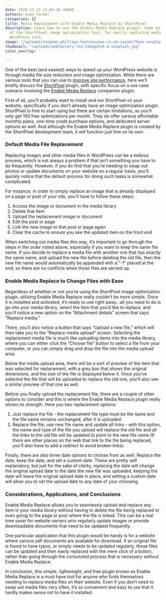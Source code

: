 ```yaml
---
date: 2020-11-23 22:04:18 +0000
authorz: evan-farmer
categories: []
title: Media Replacement with Enable Media Replace by ShortPixel
description: Learn how to use the Enable Media Replace plugin, made by the developers
  of the ShortPixel image optimization tool, for easily replacing media files on your
  WordPress site.
image: "/uploads/stephen-phillips-hostreviews-co-uk-sspzml7fpwc-unsplash.jpg"
thumbnail: "/uploads/webfactory-ltd-116wgzhvk-w-unsplash.jpg"
color_overlay: ''

---
```

One of the best (and easiest) ways to speed up your WordPress website is through media file size reduction and image optimization. While there are various tools that you can use to [improve site performance](https://app.wpcontractors.com/content/how-improve-your-wordpress-site-performance), here we’ll briefly discuss the [ShortPixel](https://wordpress.org/plugins/shortpixel-image-optimiser/) plugin, with specific focus on a use case scenario involving the [Enable Media Replace](https://wordpress.org/plugins/enable-media-replace/) companion plugin.

First of all, you’ll probably want to install and run ShortPixel on your website, specifically if you don’t already have an image optimization plugin. ShortPixel is free to start using but there are certain limitations, as you’ll only get 100 free optimizations per month. They do offer various affordable monthly plans, one-time credit purchase options, and dedicated server options as well. And although the Enable Media Replace plugin is created by the ShortPixel development team, it will function just fine on its own.

### Default Media File Replacement

Replacing images and other media files in WordPress can be a tedious process, which is not always a problem if that isn’t something you have to do frequently. However, if you do find that you’re needing to swap out photos or update documents on your website on a regular basis, you’ll quickly notice that the default process for doing such tasks is somewhat complicated.

For instance, in order to simply replace an image that is already displayed on a page or post of your site, you’ll have to follow these steps:

1. Access the image or document in the media library
2. Delete that item
3. Upload the replacement image or document
4. Edit the post or page
5. Link the new image to that post or page again
6. Clear the cache to ensure you see the updated item on the front end

When switching out media files this way, it’s important to go through the steps in the order noted above, especially if you want to keep the same file name. If you decide to replace a media file with another one that has exactly the same name, and upload the new file before deleting the old file, then the new file name would automatically be appended with a “-1” placed at the end, so there are no conflicts when those files are served up.

### Enable Media Replace to Change Files with Ease

Regardless of whether or not you’re using the ShortPixel image optimization plugin, utilizing Enable Media Replace really couldn’t be more simple. Once it is installed and activated, it’s ready to use right away...all you need to do is go into your media library, select the item that you’d like to replace, and you’ll notice a new option on the “Attachment details” screen that says “Replace media.”

There, you’ll also notice a button that says “Upload a new file,” which will then take you to the “Replace media upload” screen. Selecting the replacement media file is much like uploading items into the media library, where you can either click the “Choose file” button to select a file from your computer, or you can simply drag and drop the file into the media upload area.

Below the media upload area, there will be a sort of preview of the item that was selected for replacement, with a grey box that shows the original dimensions, and the size of the file is displayed below it. Once you’ve selected the file that will be uploaded to replace the old one, you’ll also see a similar preview of that one as well.

Before you finally upload the replacement file, there are a couple of other options to consider and this is where the Enable Media Replace plugin really shows its strength. Here you two replacement options:

1. Just replace the file - the replacement file type must be the same and the file name remains unchanged, after it is uploaded.
2. Replace the file, use new file name and update all links - with this option, the name and type of the file you upload will replace the old file and all the links to the old file will be updated to point to the new file name (If there are other places on the web that link to the file being replaced, you’ll also have to add a redirect to avoid broken links).

Finally, there are also three date options to choose from as well: Replace the date, keep the date, and set a custom date. These are pretty self explanatory, but just for the sake of clarity, replacing the date will change the original upload date to the date the new file was uploaded, keeping the date will leave the original upload date in place, and setting a custom date will allow you to set the upload date to any date of your choosing.

### Considerations, Applications, and Conclusions

Enable Media Replace allows you to seamlessly upload and replace any item in your media library without having to delete the file being replaced or even going to the page or post where the file is linked. This can be a real time saver for website owners who regularly update images or provide downloadable documents that need to be updated frequently.

One particular application that this plugin would be handy is for a website where various pdf documents are available for download. If an original file is found to have typos, or simply needs to be updated regularly, those files can be updated and then easily replaced with the mere click of a button, rather than going through the convoluted process that is necessary without Enable Media Replace.

In conclusion, this simple, lightweight, and free plugin known as Enable Media Replace is a must have tool for anyone who finds themselves needing to replace media files on their website. Even if you don’t need to swap out media files very often, it’s so convenient and easy to use that it hardly makes sense not to have it installed.